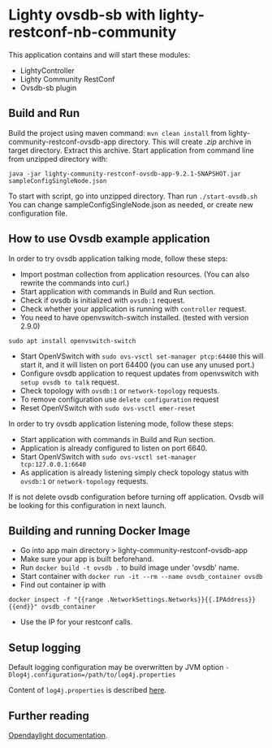 Lighty ovsdb-sb with lighty-restconf-nb-community
====================================

This application contains and will start these modules:
* LightyController
* Lighty Community RestConf
* Ovsdb-sb plugin


Build and Run
-------------
Build the project using maven command: ```mvn clean install``` from
lighty-community-restconf-ovsdb-app directory. This will create *.zip* archive
in target directory. Extract this archive. Start application from command line from unzipped
directory with:
```
java -jar lighty-community-restconf-ovsdb-app-9.2.1-SNAPSHOT.jar sampleConfigSingleNode.json
```
To start with script, go into unzipped directory. Than run ```./start-ovsdb.sh```
You can change sampleConfigSingleNode.json as needed, or create new configuration file.

How to use Ovsdb example application
------------------------------------
In order to try ovsdb application talking mode, follow these steps:
- Import postman collection from application resources. (You can also rewrite the commands
into curl.)
- Start application with commands in Build and Run section.
- Check if ovsdb is initialized with ```ovsdb:1``` request.
- Check whether your application is running with ```controller``` request.
- You need to have openvswitch-switch installed. (tested with version 2.9.0)
```
sudo apt install openvswitch-switch
```
- Start OpenVSwitch with ```sudo ovs-vsctl set-manager ptcp:64400```
this will start it, and it will listen on port 64400 (you can use any
unused port.)
- Configure ovsdb application to request updates from openvswitch with
 ```setup ovsdb to talk``` request.
- Check topology with ```ovsdb:1``` or ```network-topology``` requests.
- To remove configuration use ``delete configuration`` request
- Reset OpenVSwitch with ```sudo ovs-vsctl emer-reset```

In order to try ovsdb application listening mode, follow these steps:
- Start application with commands in Build and Run section.
- Application is already configured to listen on port 6640.
- Start OpenVSwitch with ```sudo ovs-vsctl set-manager tcp:127.0.0.1:6640```
- As application is already listening simply check topology status with
```ovsdb:1``` or ```network-topology``` requests.

If is not delete ovsdb configuration before turning off application. Ovsdb will be looking for this configuration in next launch. 


Building and running Docker Image
---------------------------------
- Go into app main directory > lighty-community-restconf-ovsdb-app
- Make sure your app is built beforehand.
- Run ```docker build -t ovsdb .``` to build image under 'ovsdb' name.
- Start container with ```docker run -it --rm --name ovsdb_container ovsdb```
- Find out container ip with 
 ```
 docker inspect -f "{{range .NetworkSettings.Networks}}{{.IPAddress}}{{end}}" ovsdb_container
 ```
 - Use the IP for your restconf calls.

Setup logging
-------------
Default logging configuration may be overwritten by JVM option
```-Dlog4j.configuration=/path/to/log4j.properties```

Content of ```log4j.properties``` is described [here](https://logging.apache.org/log4j/2.x/manual/configuration.html).

Further reading
---------------
[Opendaylight documentation](https://docs.opendaylight.org/en/stable-fluorine/user-guide/ovsdb-user-guide.html).